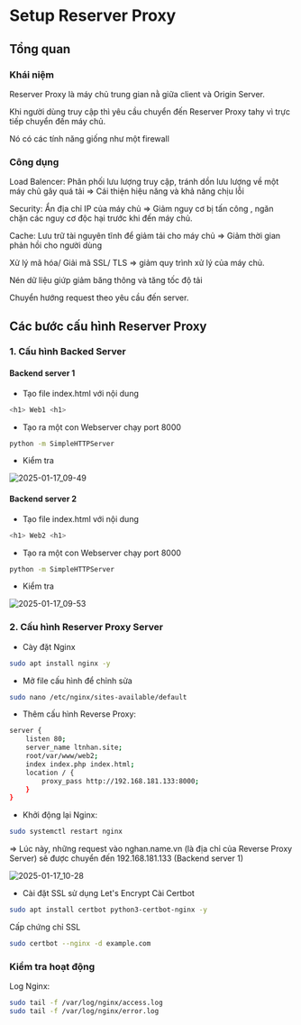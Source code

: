 # Setup Reserver Proxy
## Tổng quan
### Khái niệm
Reserver Proxy là máy chủ trung gian nằ giữa client và Origin Server.

Khi người dùng truy cập thì yêu cầu chuyển đến Reserver Proxy tahy vì trực tiếp chuyển đến máy chủ.

Nó có các tính năng giống như một firewall

### Công dụng
Load Balencer: Phân phối lưu lượng truy cập, tránh dồn lưu lượng về một máy chủ gây quá tải => Cái thiện hiệu năng và khả năng chịu lỗi

Security: Ẩn địa chỉ IP của máy chủ => Giảm nguy cơ bị tấn công , ngăn chặn các nguy cơ độc hại trước khi đến máy chủ.

Cache: Lưu trữ tài nguyên tĩnh để giảm tải cho máy chủ => Giảm thời gian phản hồi cho người dùng

Xử lý mã hóa/ Giải mã SSL/ TLS => giảm quy trình xử lý của máy chủ.

Nén dữ liệu giứp giảm băng thông và tăng tốc độ tải

Chuyển hướng request theo yêu cầu đến server.
## Các bước cấu hình Reserver Proxy 
### 1. Cấu hình Backed Server
#### Backend server 1
- Tạo file index.html với nội dung
```bash
<h1> Web1 <h1>
```
- Tạo ra một con Webserver chạy port 8000
```bash
python -m SimpleHTTPServer
```
- Kiểm tra

![2025-01-17_09-49](https://github.com/user-attachments/assets/6ad5f3aa-cfa5-4225-b386-52d61857ed35)

#### Backend server 2
- Tạo file index.html với nội dung
```bash
<h1> Web2 <h1>
```
- Tạo ra một con Webserver chạy port 8000
```bash
python -m SimpleHTTPServer
```
- Kiểm tra

![2025-01-17_09-53](https://github.com/user-attachments/assets/5824dd4f-d623-4930-8f77-547cd478944f)

### 2. Cấu hình Reserver Proxy Server
- Cày đặt Nginx
```bash
sudo apt install nginx -y
```
- Mở file cấu hình để chỉnh sửa
```bash
sudo nano /etc/nginx/sites-available/default
```
- Thêm cấu hình Reverse Proxy:
```bash
server {
    listen 80;
    server_name ltnhan.site;
    root/var/www/web2;
    index index.php index.html;
    location / {
        proxy_pass http://192.168.181.133:8000; 
    }
}
```
- Khởi động lại Nginx:
```bash
sudo systemctl restart nginx
```

=> Lúc này, những request vào nghan.name.vn (là địa chỉ của Reverse Proxy Server) sẽ được chuyển đến 192.168.181.133 (Backend server 1)

![2025-01-17_10-28](https://github.com/user-attachments/assets/771d06ff-b53f-46d4-9d10-4595cf68d146)

- Cài đặt SSL sử dụng Let's Encrypt
Cài Certbot
```bash
sudo apt install certbot python3-certbot-nginx -y
```
Cấp chứng chỉ SSL
```bash
sudo certbot --nginx -d example.com
```
### Kiểm tra hoạt động
Log Nginx:
```bash
sudo tail -f /var/log/nginx/access.log
sudo tail -f /var/log/nginx/error.log
```
